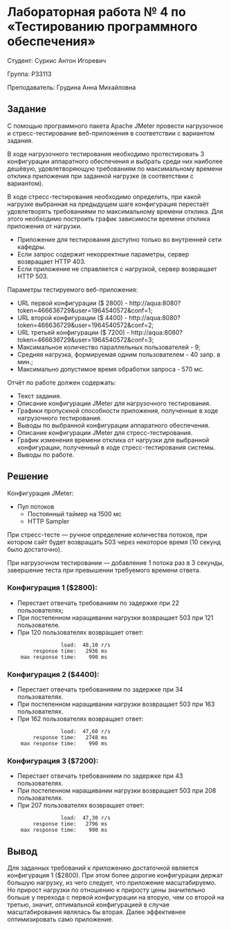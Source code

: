 # Лабораторная работа № 4 по &laquo;Тестированию программного обеспечения&raquo;

Студент: Суркис Антон Игоревич

Группа: P33113

Преподаватель: Грудина Анна Михайловна

## Задание

С помощью программного пакета Apache JMeter провести нагрузочное и стресс-тестирование веб-приложения в соответствии с вариантом задания.

В ходе нагрузочного тестирования необходимо протестировать 3 конфигурации аппаратного обеспечения и выбрать среди них наиболее дешёвую, удовлетворяющую требованиям по максимальному времени отклика приложения при заданной нагрузке (в соответствии с вариантом).

В ходе стресс-тестирования необходимо определить, при какой нагрузке выбранная на предыдущем шаге конфигурация перестаёт удовлетворять требованиями по максимальному времени отклика. Для этого необходимо построить график зависимости времени отклика приложения от нагрузки.
- Приложение для тестирования доступно только во внутренней сети кафедры.
- Если запрос содержит некорректные параметры, сервер возвращает HTTP 403.
- Если приложение не справляется с нагрузкой, сервер возвращает HTTP 503.

Параметры тестируемого веб-приложения:
- URL первой  конфигурации ($ 2800) - http://aqua:8080?token=466636729&user=1964540572&conf=1;
- URL второй  конфигурации ($ 4400) - http://aqua:8080?token=466636729&user=1964540572&conf=2;
- URL третьей конфигурации ($ 7200) - http://aqua:8080?token=466636729&user=1964540572&conf=3;
- Максимальное количество параллельных пользователей - 9;
- Средняя нагрузка, формируемая одним пользователем - 40 запр. в мин.;
- Максимально допустимое время обработки запроса - 570 мс.

Отчёт по работе должен содержать:
- Текст задания.
- Описание конфигурации JMeter для нагрузочного тестирования.
- Графики пропускной способности приложения, полученные в ходе нагрузочного тестирования.
- Выводы по выбранной конфигурации аппаратного обеспечения.
- Описание конфигурации JMeter для стресс-тестирования.
- График изменения времени отклика от нагрузки для выбранной конфигурации, полученный в ходе стресс-тестирования системы.
- Выводы по работе.

## Решение

Конфигурация JMeter:
- Пул потоков
    - Постоянный таймер на 1500 мс
    - HTTP Sampler

При стресс-тесте &mdash; ручное определение количества потоков, при котором сайт будет возвращать 503 через некоторое время (10 секунд было достаточно).

При нагрузочном тестировании &mdash; добавление 1 потока раз в 3 секунды, завершение теста при превышении требуемого времени ответа.

### Конфигурация 1 ($2800):
- Перестает отвечать требованиям по задержке при 22 пользователях;
- При постепенном наращивании нагрузки возвращает 503 при 121 пользователе.
- При 120 пользователях возвращает ответ:
    ```
                  load:  48,10 r/s
         response time:   2936 ms
     max response time:    990 ms
    ```



### Конфигурация 2 ($4400):
- Перестает отвечать требованияим по задержке при 34 пользователях.
- При постепенном наращивании нагрузки возвращает 503 при 163 пользователях.
- При 162 пользователях возвращает ответ:
    ```
                  load:  47,60 r/s
         response time:   2748 ms
     max response time:    990 ms
    ```

### Конфигурация 3 ($7200):
- Перестает отвечать требованияим по задержке при 43 пользователях.
- При постепенном наращивании нагрузки возвращает 503 при 208 пользователях.
- При 207 пользователях возвращает ответ:
    ```
                  load:  47,30 r/s
         response time:   2796 ms
     max response time:    990 ms
    ```

## Вывод

Для заданных требований к приложению достаточной является конфигурация 1 ($2800).
При этом более дорогие конфигурации держат большую нагрузку,
из чего следует, что приложение масштабируемо.
Но прирост нагрузки по отношению к приросту цены значительно больше у перехода
с первой конфигурации на вторую, чем со второй на третью,
значит, оптимальной конфигурацией в случае масштабирования являлась бы вторая.
Далее эффективнее оптимизировать само приложение.
